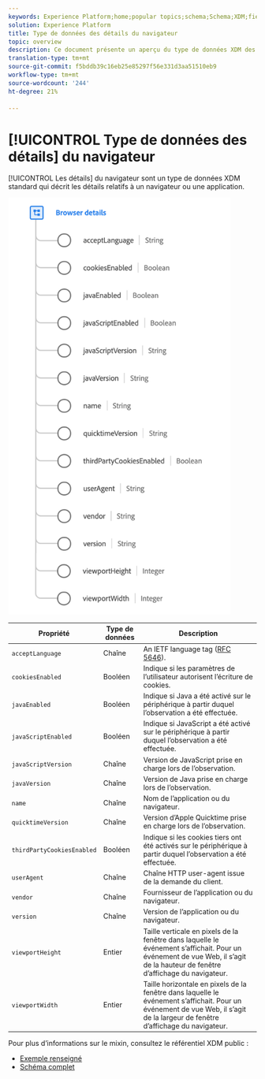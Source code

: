 ```yaml
---
keywords: Experience Platform;home;popular topics;schema;Schema;XDM;fields;schemas;Schemas;browser;browser details;datatype;data-type;data type;
solution: Experience Platform
title: Type de données des détails du navigateur
topic: overview
description: Ce document présente un aperçu du type de données XDM des détails du navigateur.
translation-type: tm+mt
source-git-commit: f5bddb39c16eb25e85297f56e331d3aa51510eb9
workflow-type: tm+mt
source-wordcount: '244'
ht-degree: 21%

---
```



# [!UICONTROL Type de données des détails] du navigateur

[!UICONTROL Les détails] du navigateur sont un type de données XDM standard qui décrit les détails relatifs à un navigateur ou une application.

<img src="../images/data-types/browser-details.png" width="450" /><br />

| Propriété | Type de données | Description |
| --- | --- | --- |
| `acceptLanguage` | Chaîne | An IETF language tag ([RFC 5646](https://tools.ietf.org/html/rfc5646)). |
| `cookiesEnabled` | Booléen | Indique si les paramètres de l’utilisateur autorisent l’écriture de cookies. |
| `javaEnabled` | Booléen | Indique si Java a été activé sur le périphérique à partir duquel l’observation a été effectuée. |
| `javaScriptEnabled` | Booléen | Indique si JavaScript a été activé sur le périphérique à partir duquel l’observation a été effectuée. |
| `javaScriptVersion` | Chaîne | Version de JavaScript prise en charge lors de l’observation. |
| `javaVersion` | Chaîne | Version de Java prise en charge lors de l’observation. |
| `name` | Chaîne | Nom de l’application ou du navigateur. |
| `quicktimeVersion` | Chaîne | Version d’Apple Quicktime prise en charge lors de l’observation. |
| `thirdPartyCookiesEnabled` | Booléen | Indique si les cookies tiers ont été activés sur le périphérique à partir duquel l’observation a été effectuée. |
| `userAgent` | Chaîne | Chaîne HTTP user-agent issue de la demande du client. |
| `vendor` | Chaîne | Fournisseur de l’application ou du navigateur. |
| `version` | Chaîne | Version de l’application ou du navigateur. |
| `viewportHeight` | Entier | Taille verticale en pixels de la fenêtre dans laquelle le événement s’affichait. Pour un événement de vue Web, il s’agit de la hauteur de fenêtre d’affichage du navigateur. |
| `viewportWidth` | Entier | Taille horizontale en pixels de la fenêtre dans laquelle le événement s’affichait. Pour un événement de vue Web, il s’agit de la largeur de fenêtre d’affichage du navigateur. |

Pour plus d’informations sur le mixin, consultez le référentiel XDM public :

* [Exemple renseigné](https://github.com/adobe/xdm/blob/master/components/datatypes/browserdetails.example.1.json)
* [Schéma complet](https://github.com/adobe/xdm/blob/master/components/datatypes/browserdetails.schema.json)